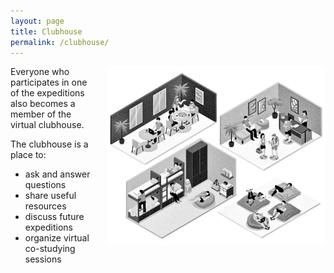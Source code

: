 ```yaml
---
layout: page
title: Clubhouse
permalink: /clubhouse/
---
```

<div style="float: right;margin-left:20px;max-width:350px;">
<img src="/images/clubhouse_bw.png"  >
</div>

Everyone who participates in one of the expeditions also becomes a member of the virtual clubhouse.

The clubhouse is a place to:

- ask and answer questions
- share useful resources
- discuss future expeditions
- organize virtual co-studying sessions


